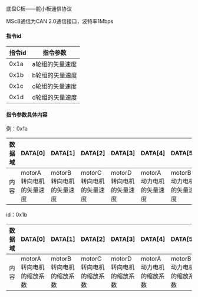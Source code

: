 底盘C板——舵小板通信协议

MScB通信为CAN 2.0通信接口，波特率1Mbps

#### 指令id

| 指令id | 指令参数        |
| ------ | --------------- |
| 0x1a   | a轮组的矢量速度 |
| 0x1b   | b轮组的矢量速度 |
| 0x1c   | c轮组的矢量速度 |
| 0x1d   | d轮组的矢量速度 |



#### 指令参数具体内容

例：0x1a

| 数据域 | DATA[0]                  | DATA[1]                  | DATA[2]                  | DATA[3]                  | DATA[4]                  | DATA[5]                  | DATA[6]                  | DATA[7]                  |
| ------ | ------------------------ | ------------------------ | ------------------------ | ------------------------ | ------------------------ | ------------------------ | ------------------------ | ------------------------ |
| 内容   | motorA转向电机的矢量速度 | motorB转向电机的矢量速度 | motorC转向电机的矢量速度 | motorD转向电机的矢量速度 | motorA动力电机的矢量速度 | motorB动力电机的矢量速度 | motorC动力电机的矢量速度 | motorD动力电机的矢量速度 |

id：0x1b

| 数据域 | DATA[0]                  | DATA[1]                  | DATA[2]                  | DATA[3]                  | DATA[4]                  | DATA[5]                  | DATA[6]                  | DATA[7]                  |
| ------ | ------------------------ | ------------------------ | ------------------------ | ------------------------ | ------------------------ | ------------------------ | ------------------------ | ------------------------ |
| 内容   | motorA转向电机的缩放系数 | motorB转向电机的缩放系数 | motorC转向电机的缩放系数 | motorD转向电机的缩放系数 | motorA动力电机的缩放系数 | motorB动力电机的缩放系数 | motorC动力电机的缩放系数 | motorD动力电机的缩放系数 |
